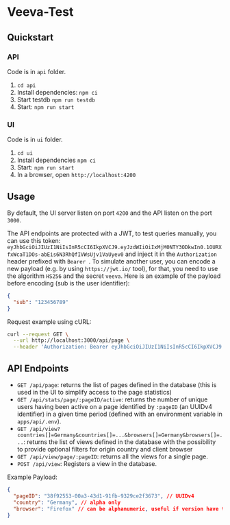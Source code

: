 # Veeva-Test

## Quickstart

### API

Code is in `api` folder.

1. `cd api`
2. Install dependencies: `npm ci`
3. Start testdb `npm run testdb` 
4. Start: `npm run start`

### UI

Code is in `ui` folder.

1. `cd ui`
2. Install dependencies `npm ci`
3. Start: `npm run start`
4. In a browser, open `http://localhost:4200`

## Usage

By default, the UI server listen on port `4200` and the API listen on the port `3000`.

The API endpoints are protected with a JWT, to test queries manually, you can use this token: `eyJhbGciOiJIUzI1NiIsInR5cCI6IkpXVCJ9.eyJzdWIiOiIxMjM0NTY3ODkwIn0.1OURXfxWcaT1DOs-abEis6N3RhQfIVWsUjv1VaUyev0` and inject it in the `Authorization` header prefixed with `Bearer `.
To simulate another user, you can encode a new payload (e.g. by using `https://jwt.io/` tool), for that, you need to use the algorithm `HS256` and the secret `veeva`. Here is an example of the payload before encoding (sub is the user identifier):

```json
{
  "sub": "123456789"
}
```

Request example using cURL:

```bash
curl --request GET \
  --url http://localhost:3000/api/page \
  --header 'Authorization: Bearer eyJhbGciOiJIUzI1NiIsInR5cCI6IkpXVCJ9.eyJzdWIiOiIxMjM0NTY3ODkwIn0.1OURXfxWcaT1DOs-abEis6N3RhQfIVWsUjv1VaUyev0'
```

## API Endpoints

- `GET /api/page`: returns the list of pages defined in the database (this is used in the UI to simplify access to the page statistics)
- `GET /api/stats/page/:pageID/active`: returns the number of unique users having been active on a page identified by `:pageID` (an UUIDv4 identifier) in a given time period (defined with an environment variable in `apps/api/.env`).
- `GET /api/view?countries[]=Germany&countries[]=...&browsers[]=Germany&browsers[]=...`: returns the list of views defined in the database with the possibility to provide optional filters for origin country and client browser
- `GET /api/view/page/:pageID`: returns all the views for a single page.
- `POST /api/view`: Registers a view in the database.

Example Payload:

```json
{
  "pageID": "38f92553-00a3-43d1-91fb-9329ce2f3673", // UUIDv4
  "country": "Germany", // alpha only
  "browser": "Firefox" // can be alphanumeric, useful if version have to be specified
}
```